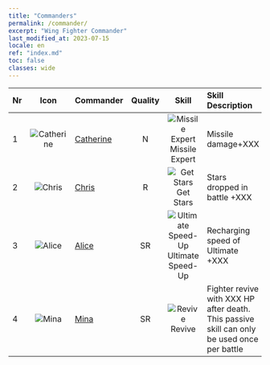 ```yaml
---
title: "Commanders"
permalink: /commander/
excerpt: "Wing Fighter Commander"
last_modified_at: 2023-07-15
locale: en
ref: "index.md"
toc: false
classes: wide
---
```


  |  Nr | Icon | Commander | Quality | Skill | Skill Description |
  |:----|:----:|:----------|:-------:|:-----:|:------------------|
  | 1 | ![Catherine](/images/commander/actor_debris_1.png) | [Catherine](/commander/Catherine) | N | ![Missile Expert](/images/commander/actor_skill_03.png) Missile Expert | Missile damage+XXX |
  | 2 | ![Chris](/images/commander/actor_debris_2.png) | [Chris](/commander/Chris) | R | ![Get Stars](/images/commander/actor_skill_04.png) Get Stars | Stars dropped in battle +XXX |
  | 3 | ![Alice](/images/commander/actor_debris_3.png) | [Alice](/commander/Alice) | SR | ![Ultimate Speed-Up](/images/commander/actor_skill_01.png) Ultimate Speed-Up | Recharging speed of Ultimate +XXX |
  | 4 | ![Mina](/images/commander/actor_debris_4.png) | [Mina](/commander/Mina) | SR | ![Revive](/images/commander/actor_skill_02.png) Revive | Fighter revive with XXX HP after death. This passive skill can only be used once per battle |
